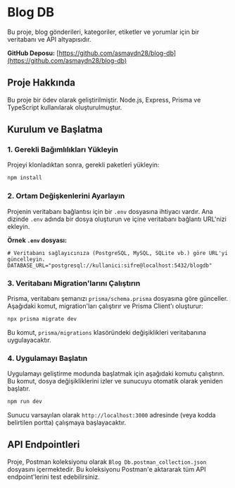 # Blog DB

Bu proje, blog gönderileri, kategoriler, etiketler ve yorumlar için bir veritabanı ve API altyapısıdır.

**GitHub Deposu:** [https://github.com/asmaydn28/blog-db](https://github.com/asmaydn28/blog-db)

## Proje Hakkında

Bu proje bir ödev olarak geliştirilmiştir. Node.js, Express, Prisma ve TypeScript kullanılarak oluşturulmuştur.

## Kurulum ve Başlatma

### 1. Gerekli Bağımlılıkları Yükleyin

Projeyi klonladıktan sonra, gerekli paketleri yükleyin:
```bash
npm install
```

### 2. Ortam Değişkenlerini Ayarlayın

Projenin veritabanı bağlantısı için bir `.env` dosyasına ihtiyacı vardır. Ana dizinde `.env` adında bir dosya oluşturun ve içine veritabanı bağlantı URL'nizi ekleyin.

**Örnek `.env` dosyası:**
```
# Veritabanı sağlayıcınıza (PostgreSQL, MySQL, SQLite vb.) göre URL'yi güncelleyin.
DATABASE_URL="postgresql://kullanici:sifre@localhost:5432/blogdb"
```

### 3. Veritabanı Migration'larını Çalıştırın

Prisma, veritabanı şemanızı `prisma/schema.prisma` dosyasına göre günceller. Aşağıdaki komut, migration'ları çalıştırır ve Prisma Client'ı oluşturur:
```bash
npx prisma migrate dev
```
Bu komut, `prisma/migrations` klasöründeki değişiklikleri veritabanına uygulayacaktır.

### 4. Uygulamayı Başlatın

Uygulamayı geliştirme modunda başlatmak için aşağıdaki komutu çalıştırın. Bu komut, dosya değişikliklerini izler ve sunucuyu otomatik olarak yeniden başlatır.
```bash
npm run dev
```
Sunucu varsayılan olarak `http://localhost:3000` adresinde (veya kodda belirtilen portta) çalışmaya başlayacaktır.

## API Endpointleri

Proje, Postman koleksiyonu olarak `Blog Db.postman_collection.json` dosyasını içermektedir. Bu koleksiyonu Postman'e aktararak tüm API endpoint'lerini test edebilirsiniz.